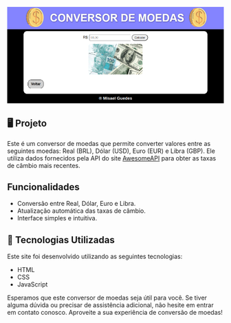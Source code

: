 <p>
    <img src="imagens/preview.png" alt="Prévia do Site"/>
</p>

## 🖥️ Projeto
Este é um conversor de moedas que permite converter valores entre as seguintes moedas: Real (BRL), Dólar (USD), Euro (EUR) e Libra (GBP). Ele utiliza dados fornecidos pela API do site [AwesomeAPI](https://economia.awesomeapi.com.br/last/USD-BRL,EUR-BRL,GBP-BRL) para obter as taxas de câmbio mais recentes.

## Funcionalidades
- Conversão entre Real, Dólar, Euro e Libra.
- Atualização automática das taxas de câmbio.
- Interface simples e intuitiva.

## 🚀 Tecnologias Utilizadas
Este site foi desenvolvido utilizando as seguintes tecnologias:

- HTML
- CSS
- JavaScript

Esperamos que este conversor de moedas seja útil para você. Se tiver alguma dúvida ou precisar de assistência adicional, não hesite em entrar em contato conosco. Aproveite a sua experiência de conversão de moedas!